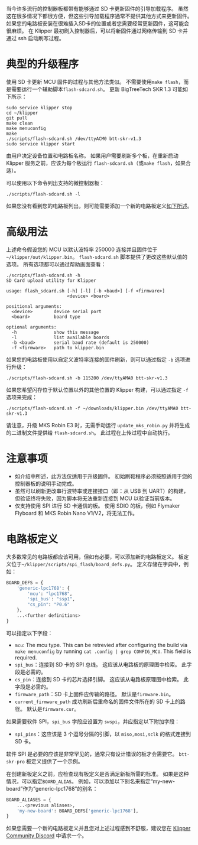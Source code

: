 当今许多流行的控制器板都带有能够通过 SD 卡更新固件的引导加载程序。 虽然这在很多情况下都很方便，但这些引导加载程序通常不提供其他方式来更新固件。 如果您的电路板安装在很难插入SD卡的位置或者您需要经常更新固件，这可能会很麻烦。 在 Klipper 最初刷入控制器后，可以将新固件通过网络传输到 SD 卡并通过 ssh 启动刷写过程。

# 典型的升级程序

使用 SD 卡更新 MCU 固件的过程与其他方法类似。 不需要使用`make flash`，而是需要运行一个辅助脚本`flash-sdcard.sh`。 更新 BigTreeTech SKR 1.3 可能如下所示：

```
sudo service klipper stop
cd ~/klipper
git pull
make clean
make menuconfig
make
./scripts/flash-sdcard.sh /dev/ttyACM0 btt-skr-v1.3
sudo service klipper start
```

由用户决定设备位置和电路板名称。 如果用户需要刷新多个板，在重新启动 Klipper 服务之前，应该为每个板运行 `flash-sdcard.sh`（或`make flash`，如果合适）。

可以使用以下命令列出支持的微控制器板：

```
./scripts/flash-sdcard.sh -l
```

如果您没有看到您的电路板列出，则可能需要添加一个新的电路板定义[如下所述](#board-definitions)。

# 高级用法

上述命令假设您的 MCU 以默认波特率 250000 连接并且固件位于`~/klipper/out/klipper.bin`。 `flash-sdcard.sh` 脚本提供了更改这些默认值的选项。 所有选项都可以通过帮助画面查看：

```
./scripts/flash-sdcard.sh -h
SD Card upload utility for Klipper

usage: flash_sdcard.sh [-h] [-l] [-b <baud>] [-f <firmware>]
                       <device> <board>

positional arguments:
  <device>        device serial port
  <board>         board type

optional arguments:
  -h              show this message
  -l              list available boards
  -b <baud>       serial baud rate (default is 250000)
  -f <firmware>   path to klipper.bin
```

如果您的电路板使用以自定义波特率连接的固件刷新，则可以通过指定 `-b` 选项进行升级：

```
./scripts/flash-sdcard.sh -b 115200 /dev/ttyAMA0 btt-skr-v1.3
```

如果您希望闪存位于默认位置以外的其他位置的 Klipper 构建，可以通过指定 `-f` 选项来完成：

```
./scripts/flash-sdcard.sh -f ~/downloads/klipper.bin /dev/ttyAMA0 btt-skr-v1.3
```

请注意，升级 MKS Robin E3 时，无需手动运行 `update_mks_robin.py` 并将生成的二进制文件提供给 `flash-sdcard.sh`。 此过程在上传过程中自动执行。

# 注意事项

- 如介绍中所述，此方法仅适用于升级固件。 初始刷鞋程序必须按照适用于您的控制器板的说明手动完成。
- 虽然可以刷新更改串行波特率或连接接口（即：从 USB 到 UART）的构建，但验证终将失败，因为脚本将无法重新连接到 MCU 以验证当前版本。
- 仅支持使用 SPI 进行 SD 卡通信的板。 使用 SDIO 的板，例如 Flymaker Flyboard 和 MKS Robin Nano V1/V2，将无法工作。

# 电路板定义

大多数常见的电路板都应该可用，但如有必要，可以添加新的电路板定义。 板定义位于`~/klipper/scripts/spi_flash/board_defs.py`。 定义存储在字典中，例如：

```python
BOARD_DEFS = {
    'generic-lpc1768': {
        'mcu': "lpc1768",
        'spi_bus': "ssp1",
        "cs_pin": "P0.6"
    },
    ...<further definitions>
}
```

可以指定以下字段：

- `mcu`: The mcu type. This can be retrevied after configuring the build via `make menuconfig` by running `cat .config | grep CONFIG_MCU`. This field is required.
- `spi_bus`：连接到 SD 卡的 SPI 总线。 这应该从电路板的原理图中检索。 此字段是必需的。
- `cs_pin`：连接到 SD 卡的芯片选择引脚。 这应该从电路板原理图中检索。 此字段是必需的。
- `firmware_path`：SD 卡上固件应传输的路径。 默认是`firmware.bin`。
- `current_firmware_path` 成功刷新后重命名的固件文件所在的 SD 卡上的路径。 默认是`firmware.cur`。

如果需要软件 SPI，`spi_bus` 字段应设置为 `swspi`，并应指定以下附加字段：

- `spi_pins`：这应该是 3 个逗号分隔的引脚，以 `miso,mosi,sclk` 的格式连接到 SD 卡。

软件 SPI 是必要的应该是非常罕见的，通常只有设计错误的板才会需要它。 `btt-skr-pro` 板定义提供了一个示例。

在创建新板定义之前，应检查现有板定义是否满足新板所需的标准。 如果是这种情况，可以指定`BOARD_ALIAS`。 例如，可以添加以下别名来指定“my-new-board”作为“generic-lpc1768”的别名：

```python
BOARD_ALIASES = {
    ...<previous aliases>,
    'my-new-board': BOARD_DEFS['generic-lpc1768'],
}
```

如果您需要一个新的电路板定义并且您对上述过程感到不舒服，建议您在 [Klipper Community Discord](Contact.md#discord) 中请求一个。
